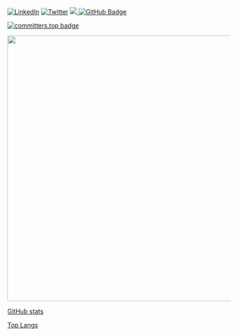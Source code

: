 <p align="left">
<a href="https://www.linkedin.com/in/mairien-mupenda/"><img alt="LinkedIn" src="https://img.shields.io/badge/LinkedIn-MarienMupenda-blue?style=flat-square&logo=linkedin"></a>
<a href="https://twitter.com/MarienMupenda"><img alt="Twitter" src="https://img.shields.io/badge/Twitter-MarienMupenda-blue?style=flat-square&logo=twitter"></a>
<a href="https://github.com/MarienMupenda/github-profile-views-counter">
   <img src="https://komarev.com/ghpvc/?username=MarienMupenda">
</a>
<a href="https://github.com/MarienMupenda?tab=followers"><img src="https://img.shields.io/github/followers/MarienMupenda?label=Followers&style=social" alt="GitHub Badge"></a>
</p>


[![committers.top badge](https://user-badge.committers.top/congo_kinshasa_private/MarienMupenda.svg)](https://user-badge.committers.top/congo_kinshasa_private/MarienMupenda)

<!--![visitors](https://visitor-badge.glitch.me/badge?page_id=MarienMupenda.MarienMupenda)-->

<p align="felt">
  <img width="600em" src="https://github-profile-summary-cards.vercel.app/api/cards/profile-details?username=MarienMupenda&theme=github_dark" />
</p>

[GitHub stats](https://github-readme-stats.vercel.app/api?username=MarienMupenda&count_private=true&theme=material-palenight&&include_all_commits=true&hide_border=true)

<!--
[Marien's GitHub stats](https://github-readme-streak-stats.herokuapp.com/?user=MarienMupenda&theme=material-palenight&hide_border=true)

[Activity Graph](https://activity-graph.herokuapp.com/graph?username=MarienMupenda&theme=material-palenight)
-->
[Top Langs](https://github-readme-stats.vercel.app/api/top-langs/?username=MarienMupenda&hide_border=true&layout=compact&count_private=true&theme=material-palenight)

